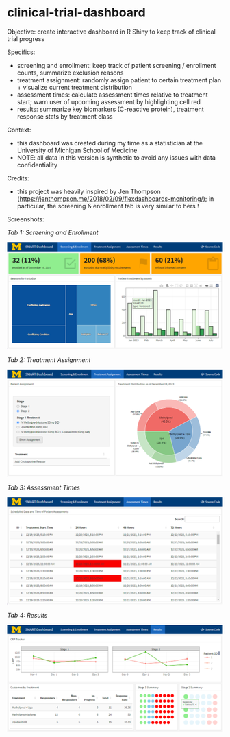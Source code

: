 # clinical-trial-dashboard

Objective: create interactive dashboard in R Shiny to keep track of clinical trial progress

Specifics: 
- screening and enrollment: keep track of patient screening / enrollment counts, summarize exclusion reasons 
- treatment assignment: randomly assign patient to certain treatment plan + visualize current treatment distribution
- assessment times: calculate assessment times relative to treatment start; warn user of upcoming assessment by highlighting cell red
- results: summarize key biomarkers (C-reactive protein), treatment response stats by treatment class

Context: 
- this dashboard was created during my time as a statistician at the University of Michigan School of Medicine
- NOTE: all data in this version is synthetic to avoid any issues with data confidentiality

Credits: 
- this project was heavily inspired by Jen Thompson (https://jenthompson.me/2018/02/09/flexdashboards-monitoring/); in particular, the screening & enrollment tab is very similar to hers !

Screenshots: 

_Tab 1: Screening and Enrollment_

![Tab 1: Screening and Enrollment](/images/snr.png)

_Tab 2: Treatment Assignment_

![Tab 2: Treatment Assignment](/images/treatment.png)

_Tab 3: Assessment Times_

![Tab 3: Assessment Times](/images/assessment.png)

_Tab 4: Results_

![Tab 4: Outcomes](/images/results.png)


